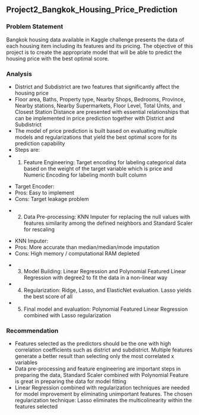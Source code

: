 ## Project2_Bangkok_Housing_Price_Prediction

### Problem Statement

Bangkok housing data available in Kaggle challenge presents the data of each housing item including its features and its pricing. The objective of this project is to create the appropriate model that will be able to predict the housing price with the best optimal score.

### Analysis
- District and Subdistrict are two features that significantly affect the housing price
- Floor area, Baths, Property type, Nearby Shops, Bedrooms, Province, Nearby stations, Nearby Supermarkets, Floor Level, Total Units, and Closest Station Distance are presented with essential relationships that can be implemented in price prediction together with District and Subdistrict
- The model of price prediction is built based on evaluating multiple models and regularizations that yield the best optimal score for its prediction capability
- Steps are:
- 1. Feature Engineering: Target encoding for labeling categorical data based on the weight of the target variable which is price and Numeric Encoding for labeling month built column
*  Target Encoder:
*    Pros: Easy to implement
*    Cons: Target leakage problem
- 2. Data Pre-processing: KNN Imputer for replacing the null values with features similarity among the defined neighbors and Standard Scaler for rescaling
*    KNN Imputer:
*    Pros: More accurate than median/median/mode imputation
*    Cons: High memory / computational RAM depleted
- 3. Model Building: Linear Regression and Polynomial Featured Linear Regression with degree2 to fit the data in a non-linear way
- 4. Regularization: Ridge, Lasso, and ElasticNet evaluation. Lasso yields the best score of all
- 5. Final model and evaluation: Polynomial Featured Linear Regression combined with Lasso regularization

### Recommendation
- Features selected as the predictors should be the one with high correlation coefficients such as district and subdistrict. Multiple features generate a better result than selecting only the most correlated x variables
- Data pre-processing and feature engineering are important steps in preparing the data, Standard Scaler combined with Polynomial Feature is great in preparing the data for model fitting
- Linear Regression combined with regularization techniques are needed for model improvement by eliminating unimportant features. The chosen regularization technique: Lasso eliminates the multicolinearity within the features selected

           
